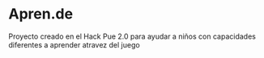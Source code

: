 # Apren.de
Proyecto creado en el Hack Pue 2.0 para ayudar a niños con capacidades diferentes a aprender atravez del juego
